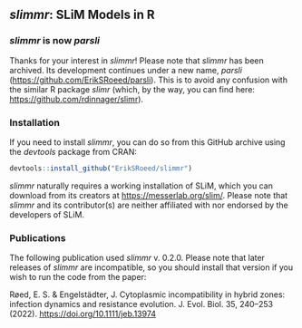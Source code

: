 ## _slimmr_: SLiM Models in R

### _slimmr_ is now _parsli_
Thanks for your interest in _slimmr_! Please note that _slimmr_ has been
archived. Its development continues under a new name, _parsli_ 
(https://github.com/ErikSRoeed/parsli). This is to avoid any confusion with the
similar R package _slimr_ (which, by the way, you can find here: 
https://github.com/rdinnager/slimr).

### Installation
If you need to install _slimmr_, you can do so from this GitHub archive using
the _devtools_ package from CRAN:
```r
devtools::install_github("ErikSRoeed/slimmr")
```
_slimmr_ naturally requires a working installation of SLiM, which you can 
download from its creators at https://messerlab.org/slim/. Please note that
_slimmr_  and its contributor(s) are neither affiliated with nor endorsed by the
developers of SLiM.

### Publications
The following publication used _slimmr_ v. 0.2.0. Please note that later
releases of _slimmr_ are incompatible, so you should install that version if
you wish to run the code from the paper:

Røed, E. S. & Engelstädter, J. Cytoplasmic incompatibility in hybrid zones: infection dynamics and resistance evolution. J. Evol. Biol. 35, 240–253 (2022).
https://doi.org/10.1111/jeb.13974
